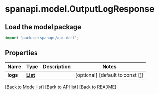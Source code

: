 # spanapi.model.OutputLogResponse

## Load the model package
```dart
import 'package:spanapi/api.dart';
```

## Properties
Name | Type | Description | Notes
------------ | ------------- | ------------- | -------------
**logs** | [**List<OutputLogEntry>**](OutputLogEntry.md) |  | [optional] [default to const []]

[[Back to Model list]](../README.md#documentation-for-models) [[Back to API list]](../README.md#documentation-for-api-endpoints) [[Back to README]](../README.md)


